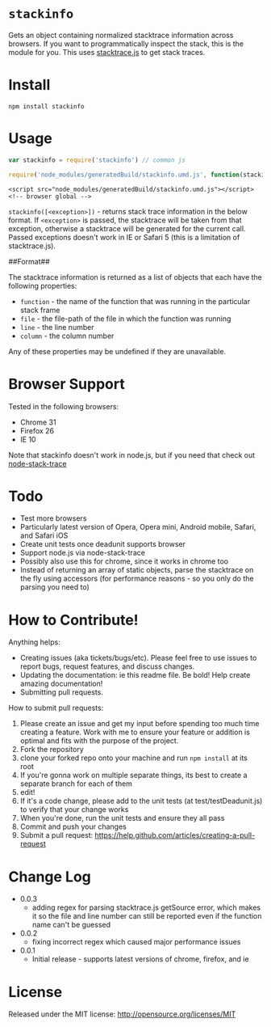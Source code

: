 `stackinfo`
========

Gets an object containing normalized stacktrace information across browsers. If you want to programmatically inspect the stack, this is the module for you. This uses [stacktrace.js](https://github.com/stacktracejs/stacktrace.js) to get stack traces.

Install
=======

```
npm install stackinfo
```

Usage
=====

```javascript
var stackinfo = require('stackinfo') // common js

require('node_modules/generatedBuild/stackinfo.umd.js', function(stackinfo) {/*...*/}) // require.js
```
```
<script src="node_modules/generatedBuild/stackinfo.umd.js"></script> <!-- browser global -->
```

`stackinfo([<exception>])` - returns stack trace information in the below format. If `<exception>` is passed, the stacktrace will be taken from that exception, otherwise a stacktrace will be generated for the current call. Passed exceptions doesn't work in IE or Safari 5 (this is a limitation of stacktrace.js).

##Format##

The stacktrace information is returned as a list of objects that each have the following properties:
* `function` - the name of the function that was running in the particular stack frame
* `file` - the file-path of the file in which the function was running
* `line` - the line number
* `column` - the column number

Any of these properties may be undefined if they are unavailable.


Browser Support
=========

Tested in the following browsers:
* Chrome 31
* Firefox 26
* IE 10

Note that stackinfo doesn't work in node.js, but if you need that check out [node-stack-trace](https://github.com/felixge/node-stack-trace)

Todo
====

* Test more browsers
 * Particularly latest version of Opera, Opera mini, Android mobile, Safari, and Safari iOS
* Create unit tests once deadunit supports browser
* Support node.js via node-stack-trace
 * Possibly also use this for chrome, since it works in chrome too
* Instead of returning an array of static objects, parse the stacktrace on the fly using accessors (for performance reasons - so you only do the parsing you need to)

How to Contribute!
============

Anything helps:

* Creating issues (aka tickets/bugs/etc). Please feel free to use issues to report bugs, request features, and discuss changes.
* Updating the documentation: ie this readme file. Be bold! Help create amazing documentation!
* Submitting pull requests.

How to submit pull requests:

1. Please create an issue and get my input before spending too much time creating a feature. Work with me to ensure your feature or addition is optimal and fits with the purpose of the project.
2. Fork the repository
3. clone your forked repo onto your machine and run `npm install` at its root
4. If you're gonna work on multiple separate things, its best to create a separate branch for each of them
5. edit!
6. If it's a code change, please add to the unit tests (at test/testDeadunit.js) to verify that your change works
7. When you're done, run the unit tests and ensure they all pass
8. Commit and push your changes
9. Submit a pull request: https://help.github.com/articles/creating-a-pull-request

Change Log
=========

* 0.0.3
  * adding regex for parsing stacktrace.js getSource error, which makes it so the file and line number can still be reported even if the function name can't be guessed
* 0.0.2
  * fixing incorrect regex which caused major performance issues
* 0.0.1
  * Initial release - supports latest versions of chrome, firefox, and ie

License
=======
Released under the MIT license: http://opensource.org/licenses/MIT
